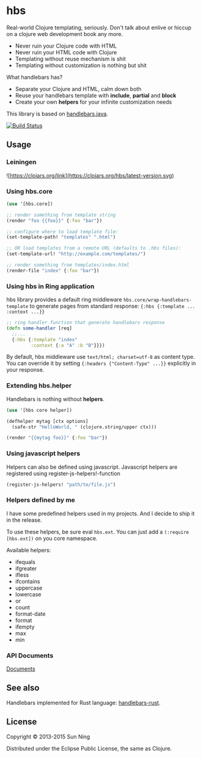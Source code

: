 # hbs

Real-world Clojure templating, seriously. Don't talk about enlive or
hiccup on a clojure web development book any more.

* Never ruin your Clojure code with HTML
* Never ruin your HTML code with Clojure
* Templating without reuse mechanism is shit
* Templating without customization is nothing but shit

What handlebars has?

* Separate your Clojure and HTML, calm down both
* Reuse your handlebars template with **include**, **partial** and **block**
* Create your own **helpers** for your infinite customization needs

This library is based on [handlebars.java](https://github.com/jknack/handlebars.java/).

[![Build Status](https://travis-ci.org/sunng87/hbs.svg?branch=master)](https://travis-ci.org/sunng87/hbs)

## Usage

### Leiningen

![https://clojars.org/link](https://clojars.org/hbs/latest-version.svg)

### Using hbs.core

```clojure
(use '[hbs.core])

;; render something from template string
(render "foo {{foo}}" {:foo "bar"})

;; configure where to load template file:
(set-template-path! "templates" ".html")

;; OR load templates from a remote URL (defaults to .hbs files):
(set-template-url! "http://example.com/templates/")

;; render something from templates/index.html
(render-file "index" {:foo "bar"})
```

### Using hbs in Ring application

hbs library provides a default ring middleware
`hbs.core/wrap-handlebars-template` to generate pages from standard
response: `{:hbs {:template ... :context ...}}`

```clojure
;; ring handler function that generate handlebars response
(defn some-handler [req]
  ;;...
  {:hbs {:template "index"
         :context {:a "A" :b "B"}}})
```

By default, hbs middleware use `text/html; charset=utf-8` as content
type. You can override it by setting `{:headers {"Content-Type" ...}}`
explicitly in your response.

### Extending hbs.helper

Handlebars is nothing without **helpers**.

```clojure
(use '[hbs core helper])

(defhelper mytag [ctx options]
  (safe-str "HelloWorld, " (clojure.string/upper ctx)))

(render "{{mytag foo}}" {:foo "bar"})

```

### Using javascript helpers
Helpers can also be defined using javascript. Javascript helpers
are registered using register-js-helpers!-function
```clojure
(register-js-helpers! "path/to/file.js")
```

### Helpers defined by me

I have some predefined helpers used in my projects. And I decide to
ship it in the release.

To use these helpers, be sure eval `hbs.ext`. You can
just add a `(:require [hbs.ext])` on you core namespace.

Available helpers:

* ifequals
* ifgreater
* ifless
* ifcontains
* uppercase
* lowercase
* or
* count
* format-date
* format
* ifempty
* max
* min

### API Documents

[Documents](http://sunng.info/hbs/)

## See also

Handlebars implemented for Rust language: [handlebars-rust](https://github.com/sunng87/handlebars-rust).

## License

Copyright © 2013-2015 Sun Ning

Distributed under the Eclipse Public License, the same as Clojure.
